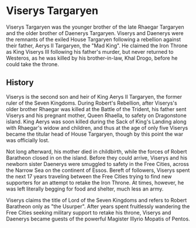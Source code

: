 # Viserys Targaryen

Viserys Targaryen was the younger brother of the late Rhaegar Targaryen and the older brother of Daenerys Targaryen. Viserys and Daenerys were the remnants of the exiled House Targaryen following a rebellion against their father, Aerys II Targaryen, the "Mad King". He claimed the Iron Throne as King Viserys III following his father's murder, but never returned to Westeros, as he was killed by his brother-in-law, Khal Drogo, before he could take the throne.

## History

Viserys is the second son and heir of King Aerys II Targaryen, the former ruler of the Seven Kingdoms. During Robert's Rebellion, after Viserys's older brother Rhaegar was killed at the Battle of the Trident, his father sent Viserys and his pregnant mother, Queen Rhaella, to safety on Dragonstone island. King Aerys was soon killed during the Sack of King's Landing along with Rhaegar's widow and children, and thus at the age of only five Viserys became the titular head of House Targaryen, though by this point the war was officially lost.

Not long afterward, his mother died in childbirth, while the forces of Robert Baratheon closed in on the island. Before they could arrive, Viserys and his newborn sister Daenerys were smuggled to safety in the Free Cities, across the Narrow Sea on the continent of Essos. Bereft of followers, Viserys spent the next 17 years traveling between the Free Cities trying to find new supporters for an attempt to retake the Iron Throne. At times, however, he was left literally begging for food and shelter, much less an army.

Viserys claims the title of Lord of the Seven Kingdoms and refers to Robert Baratheon only as "the Usurper". After years spent fruitlessly wandering the Free Cities seeking military support to retake his throne, Viserys and Daenerys became guests of the powerful Magister Illyrio Mopatis of Pentos.
